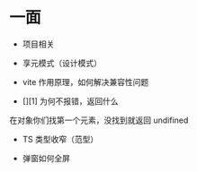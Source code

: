 # 一面

- 项目相关

- 享元模式（设计模式）

- vite 作用原理，如何解决兼容性问题

- [][1] 为何不报错，返回什么

在对象你们找第一个元素，没找到就返回 undifined

- TS 类型收窄（范型）

- 弹窗如何全屏

